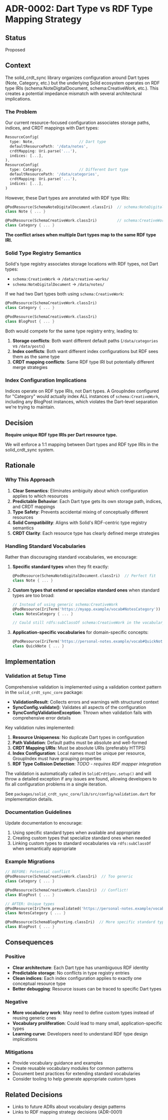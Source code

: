 # ADR-0002: Dart Type vs RDF Type Mapping Strategy

## Status
Proposed

## Context

The solid_crdt_sync library organizes configuration around Dart types (Note, Category, etc.) but the underlying Solid ecosystem operates on RDF type IRIs (schema:NoteDigitalDocument, schema:CreativeWork, etc.). This creates a potential impedance mismatch with several architectural implications.

### The Problem

Our current resource-focused configuration associates storage paths, indices, and CRDT mappings with Dart types:

```dart
ResourceConfig(
  type: Note,                    // Dart type
  defaultResourcePath: '/data/notes',
  crdtMapping: Uri.parse('...'),
  indices: [...],
),
ResourceConfig(
  type: Category,                // Different Dart type
  defaultResourcePath: '/data/categories', 
  crdtMapping: Uri.parse('...'),
  indices: [...],
)
```

However, these Dart types are annotated with RDF type IRIs:

```dart
@PodResource(SchemaNoteDigitalDocument.classIri)  // schema:NoteDigitalDocument
class Note { ... }

@PodResource(SchemaCreativeWork.classIri)         // schema:CreativeWork  
class Category { ... }
```

**The conflict arises when multiple Dart types map to the same RDF type IRI.**

### Solid Type Registry Semantics

Solid's type registry associates storage locations with RDF types, not Dart types:
- `schema:CreativeWork` → `/data/creative-works/`
- `schema:NoteDigitalDocument` → `/data/notes/`

If we had two Dart types both using `schema:CreativeWork`:

```dart
@PodResource(SchemaCreativeWork.classIri)
class Category { ... }

@PodResource(SchemaCreativeWork.classIri) 
class BlogPost { ... }
```

Both would compete for the same type registry entry, leading to:
1. **Storage conflicts**: Both want different default paths (`/data/categories` vs `/data/posts`)
2. **Index conflicts**: Both want different index configurations but RDF sees them as the same type
3. **CRDT mapping conflicts**: Same RDF type IRI but potentially different merge strategies

### Index Configuration Implications

Indices operate on RDF type IRIs, not Dart types. A GroupIndex configured for "Category" would actually index ALL instances of `schema:CreativeWork`, including any BlogPost instances, which violates the Dart-level separation we're trying to maintain.

## Decision

**Require unique RDF type IRIs per Dart resource type.**

We will enforce a 1:1 mapping between Dart types and RDF type IRIs in the solid_crdt_sync system.

## Rationale

### Why This Approach

1. **Clear Semantics**: Eliminates ambiguity about which configuration applies to which resources
2. **Predictable Behavior**: Each Dart type gets its own storage path, indices, and CRDT mappings
3. **Type Safety**: Prevents accidental mixing of conceptually different resources
4. **Solid Compatibility**: Aligns with Solid's RDF-centric type registry semantics
5. **CRDT Clarity**: Each resource type has clearly defined merge strategies

### Handling Standard Vocabularies

Rather than discouraging standard vocabularies, we encourage:

1. **Specific standard types** when they fit exactly:
   ```dart
   @PodResource(SchemaNoteDigitalDocument.classIri)  // Perfect fit
   class Note { ... }
   ```

2. **Custom types that extend or specialize standard ones** when standard types are too broad:
   ```dart
   // Instead of using generic schema:CreativeWork
   @PodResource(IriTerm('https://myapp.example/vocab#NotesCategory'))
   class NotesCategory { ... }
   
   // Could still rdfs:subClassOf schema:CreativeWork in the vocabulary
   ```

3. **Application-specific vocabularies** for domain-specific concepts:
   ```dart
   @PodResource(IriTerm('https://personal-notes.example/vocab#QuickNote'))
   class QuickNote { ... }
   ```

## Implementation

### Validation at Setup Time

Comprehensive validation is implemented using a validation context pattern in the `solid_crdt_sync_core` package:

- **ValidationResult**: Collects errors and warnings with structured context
- **SyncConfig.validate()**: Validates all aspects of the configuration
- **SyncConfigValidationException**: Thrown when validation fails with comprehensive error details

Key validation rules implemented:

1. **Resource Uniqueness**: No duplicate Dart types in configuration
2. **Path Validation**: Default paths must be absolute and well-formed
3. **CRDT Mapping URIs**: Must be absolute URIs (preferably HTTPS)
4. **Index Configuration**: Local names must be unique per resource, GroupIndex must have grouping properties
5. **RDF Type Collision Detection**: *TODO - requires RDF mapper integration*

The validation is automatically called in `SolidCrdtSync.setup()` and will throw a detailed exception if any issues are found, allowing developers to fix all configuration problems in a single iteration.

See `packages/solid_crdt_sync_core/lib/src/config/validation.dart` for implementation details.

### Documentation Guidelines

Update documentation to encourage:
1. Using specific standard types when available and appropriate
2. Creating custom types that specialize standard ones when needed
3. Linking custom types to standard vocabularies via `rdfs:subClassOf` when semantically appropriate

### Example Migrations

```dart
// BEFORE: Potential conflict
@PodResource(SchemaCreativeWork.classIri)  // Too generic
class Category { ... }

@PodResource(SchemaCreativeWork.classIri)  // Conflict!
class BlogPost { ... }

// AFTER: Unique types
@PodResource(IriTerm.prevalidated('https://personal-notes.example/vocab#NotesCategory'))
class NotesCategory { ... }

@PodResource(SchemaBlogPosting.classIri)  // More specific standard type
class BlogPost { ... }
```

## Consequences

### Positive
- **Clear architecture**: Each Dart type has unambiguous RDF identity
- **Predictable storage**: No conflicts in type registry entries
- **Clean indices**: Each index configuration applies to exactly one conceptual resource type
- **Better debugging**: Resource issues can be traced to specific Dart types

### Negative
- **More vocabulary work**: May need to define custom types instead of reusing generic ones
- **Vocabulary proliferation**: Could lead to many small, application-specific types
- **Learning curve**: Developers need to understand RDF type design implications

### Mitigations
- Provide vocabulary guidance and examples
- Create reusable vocabulary modules for common patterns
- Document best practices for extending standard vocabularies
- Consider tooling to help generate appropriate custom types

## Related Decisions
- Links to future ADRs about vocabulary design patterns
- Links to RDF mapping strategy decisions (ADR-0001)